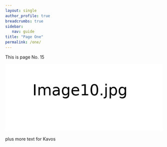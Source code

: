 ```yaml
---
layout: single
author_profile: true
breadcrumbs: true
sidebar:
   nav: guide
title: "Page One"
permalink: /one/
---
```


This is page No. 15

![Image1](../assets/images/image10.jpg)

plus more text for Kavos
